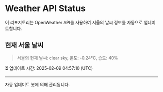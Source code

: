 
# Weather API Status

이 리포지토리는 OpenWeather API를 사용하여 서울의 날씨 정보를 자동으로 업데이트합니다.

## 현재 서울 날씨
> 서울의 현재 날씨: clear sky, 온도: -0.24°C, 습도: 40%

⏳ 업데이트 시간: 2025-02-09 04:57:10 (UTC)

---
자동 업데이트 봇에 의해 관리됩니다.
